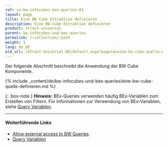 ```yaml
---
ref: xu-bw-infocubes-bex-queries-01
layout: page
title: Eine BW Cube Extraktion definieren
description: Eine BW Cube Extraktion definieren
product: xtract-universal
parent: bw-infocubes-und-bex-queries
permalink: /:collection/:path
weight: 1
lang: de_DE
old_url: /Xtract-Universal-DE/default.aspx?pageid=eine-bw-cube-quelle-definieren
---
```


Der folgende Abschnitt beschreibt die Anwendung der BW Cube Komponente.

{% include _content/de/bw-infocubes-und-bex-queries/eine-bw-cube-quelle-definieren.md %}

{: .box-note }
**Hinweis:** 
BEx-Queries verwenden häufig BEx-Variablen zum Erstellen von Filtern. Für Informationen zur Verwendung von BEx-Variablen, siehe [Query Variablen](./variablen).


****
#### Weiterführende Links
- [Allow external access to BW Queries](https://support.theobald-software.com/helpdesk/KB/View/13800-allow-external-access-to-bw-queries).
- [Query Variablen](./variablen)